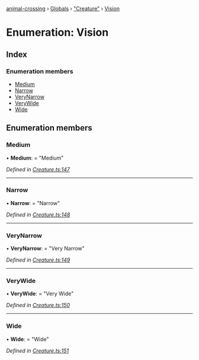 [animal-crossing](../README.md) › [Globals](../globals.md) › ["Creature"](../modules/_creature_.md) › [Vision](_creature_.vision.md)

# Enumeration: Vision

## Index

### Enumeration members

* [Medium](_creature_.vision.md#medium)
* [Narrow](_creature_.vision.md#narrow)
* [VeryNarrow](_creature_.vision.md#verynarrow)
* [VeryWide](_creature_.vision.md#verywide)
* [Wide](_creature_.vision.md#wide)

## Enumeration members

###  Medium

• **Medium**: = "Medium"

*Defined in [Creature.ts:147](https://github.com/Norviah/animal-crossing/blob/267b9fa/module/types/Creature.ts#L147)*

___

###  Narrow

• **Narrow**: = "Narrow"

*Defined in [Creature.ts:148](https://github.com/Norviah/animal-crossing/blob/267b9fa/module/types/Creature.ts#L148)*

___

###  VeryNarrow

• **VeryNarrow**: = "Very Narrow"

*Defined in [Creature.ts:149](https://github.com/Norviah/animal-crossing/blob/267b9fa/module/types/Creature.ts#L149)*

___

###  VeryWide

• **VeryWide**: = "Very Wide"

*Defined in [Creature.ts:150](https://github.com/Norviah/animal-crossing/blob/267b9fa/module/types/Creature.ts#L150)*

___

###  Wide

• **Wide**: = "Wide"

*Defined in [Creature.ts:151](https://github.com/Norviah/animal-crossing/blob/267b9fa/module/types/Creature.ts#L151)*
